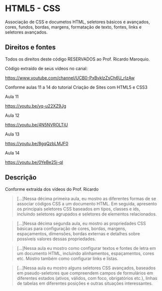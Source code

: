 # HTML5 - CSS
Associação de CSS e documetos HTML, seletores básicos e avançados, cores, fundos, bordas, margens, formatação de texto, fontes, links e seletores avançados.

## Direitos e fontes

Todos os direitos deste código RESERVADOS ao Prof. Ricardo Maroquio.

Código extraído de seus vídeos no canal:

https://www.youtube.com/channel/UCB0-PxBvklzZsCh6U_rIzAw

Conforme aulas 11 a 14 do tutorial Criação de Sites com HTML5 e CSS3

Aula 11

https://youtu.be/yq-u22XZ9Jg

Aula 12

https://youtu.be/4N5NVROLTiU

Aula 13

https://youtu.be/8gqQzbLMJF0

Aula 14

https://youtu.be/0YeBe25j-qI


## Descrição
Conforme extraída dos vídeos do Prof. Ricardo

>[...]Nessa décima primeira aula, eu mostro as diferentes formas de se associar códigos CSS a um documento HTML. Em seguida, apresento os principais seletores CSS baseados em tipos, classes e ids, incluindo seletores agrupados e seletores de elementos relacionados.

>[...]Nessa décima segunda aula, eu mostro as propriedades CSS básicas para configuração de cores, bordas, margens, espaçamentos, dimensões, bordas externas e detalhes sobre possíveis valores dessas propriedades.

>[...]Nessa aula eu mostro como configurar textos e fontes de letra em um documento HTML, incluindo alinhamentos, espaçamentos, cores etc. Mostro também como configurar links e listas.

>[...]Nessa aula eu mostro alguns seletores CSS avançados, baseados em pseudo-seletores que compreendem campos de formulários em diferentes estados (ativos, válidos, com foco, obrigatórios etc.), linhas de tabelas em diferentes posições e outras situações interessantes.

